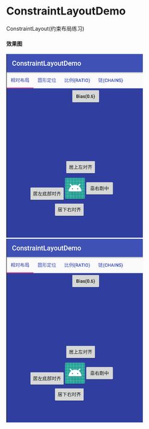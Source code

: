 # ConstraintLayoutDemo
ConstraintLayout(约束布局练习)
#### 效果图

![image](https://github.com/ght199266/ConstraintLayoutDemo/blob/master/app/src/picture/one.png)![image](https://github.com/ght199266/ConstraintLayoutDemo/blob/master/app/src/picture/one.png)